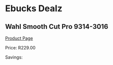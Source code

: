 
# Ebucks Dealz
## Wahl Smooth Cut Pro 9314-3016
[Product Page](https://www.ebucks.com/web/shop/productSelected.do?prodId=1191184350&catId=375509364)

Price: R229.00

Savings: 


	